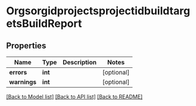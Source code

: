 # OrgsorgidprojectsprojectidbuildtargetsBuildReport

## Properties
Name | Type | Description | Notes
------------ | ------------- | ------------- | -------------
**errors** | **int** |  | [optional] 
**warnings** | **int** |  | [optional] 

[[Back to Model list]](../README.md#documentation-for-models) [[Back to API list]](../README.md#documentation-for-api-endpoints) [[Back to README]](../README.md)


